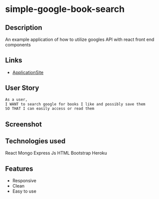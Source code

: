 # simple-google-book-search
## Description
An example application of how to utilize googles API with react front end components

## Links

* [ApplicationSite](https://rollins-google-book-search.herokuapp.com/)

## User Story

```md
As a user, 
I WANT to search google for books I like and possibly save them
SO THAT I can easily access or read them
```

## Screenshot



## Technologies used

React
Mongo
Express
Js
HTML
Bootstrap
Heroku

## Features
- Responsive
- Clean
- Easy to use
